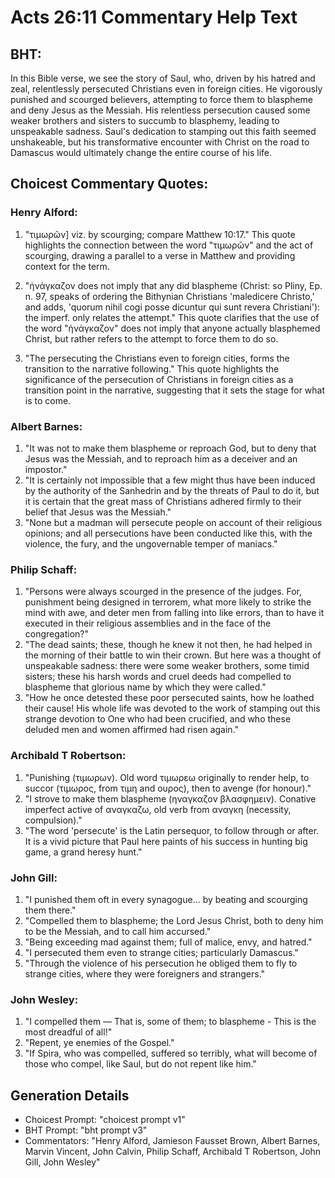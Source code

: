 # Acts 26:11 Commentary Help Text

## BHT:
In this Bible verse, we see the story of Saul, who, driven by his hatred and zeal, relentlessly persecuted Christians even in foreign cities. He vigorously punished and scourged believers, attempting to force them to blaspheme and deny Jesus as the Messiah. His relentless persecution caused some weaker brothers and sisters to succumb to blasphemy, leading to unspeakable sadness. Saul's dedication to stamping out this faith seemed unshakeable, but his transformative encounter with Christ on the road to Damascus would ultimately change the entire course of his life.

## Choicest Commentary Quotes:
### Henry Alford:
1. "τιμωρῶν] viz. by scourging; compare Matthew 10:17." This quote highlights the connection between the word "τιμωρῶν" and the act of scourging, drawing a parallel to a verse in Matthew and providing context for the term.

2. "ἠνάγκαζον does not imply that any did blaspheme (Christ: so Pliny, Ep. n. 97, speaks of ordering the Bithynian Christians 'maledicere Christo,' and adds, 'quorum nihil cogi posse dicuntur qui sunt revera Christiani'): the imperf. only relates the attempt." This quote clarifies that the use of the word "ἠνάγκαζον" does not imply that anyone actually blasphemed Christ, but rather refers to the attempt to force them to do so.

3. "The persecuting the Christians even to foreign cities, forms the transition to the narrative following." This quote highlights the significance of the persecution of Christians in foreign cities as a transition point in the narrative, suggesting that it sets the stage for what is to come.

### Albert Barnes:
1. "It was not to make them blaspheme or reproach God, but to deny that Jesus was the Messiah, and to reproach him as a deceiver and an impostor."
2. "It is certainly not impossible that a few might thus have been induced by the authority of the Sanhedrin and by the threats of Paul to do it, but it is certain that the great mass of Christians adhered firmly to their belief that Jesus was the Messiah."
3. "None but a madman will persecute people on account of their religious opinions; and all persecutions have been conducted like this, with the violence, the fury, and the ungovernable temper of maniacs."

### Philip Schaff:
1. "Persons were always scourged in the presence of the judges. For, punishment being designed in terrorem, what more likely to strike the mind with awe, and deter men from falling into like errors, than to have it executed in their religious assemblies and in the face of the congregation?"
2. "The dead saints; these, though he knew it not then, he had helped in the morning of their battle to win their crown. But here was a thought of unspeakable sadness: there were some weaker brothers, some timid sisters; these his harsh words and cruel deeds had compelled to blaspheme that glorious name by which they were called."
3. "How he once detested these poor persecuted saints, how he loathed their cause! His whole life was devoted to the work of stamping out this strange devotion to One who had been crucified, and who these deluded men and women affirmed had risen again."

### Archibald T Robertson:
1. "Punishing (τιμωρων). Old word τιμωρεω originally to render help, to succor (τιμωρος, from τιμη and ουρος), then to avenge (for honour)." 
2. "I strove to make them blaspheme (ηναγκαζον βλασφημειν). Conative imperfect active of αναγκαζω, old verb from αναγκη (necessity, compulsion)." 
3. "The word 'persecute' is the Latin persequor, to follow through or after. It is a vivid picture that Paul here paints of his success in hunting big game, a grand heresy hunt."

### John Gill:
1. "I punished them oft in every synagogue... by beating and scourging them there." 
2. "Compelled them to blaspheme; the Lord Jesus Christ, both to deny him to be the Messiah, and to call him accursed."
3. "Being exceeding mad against them; full of malice, envy, and hatred."
4. "I persecuted them even to strange cities; particularly Damascus."
5. "Through the violence of his persecution he obliged them to fly to strange cities, where they were foreigners and strangers."

### John Wesley:
1. "I compelled them — That is, some of them; to blaspheme - This is the most dreadful of all!"
2. "Repent, ye enemies of the Gospel."
3. "If Spira, who was compelled, suffered so terribly, what will become of those who compel, like Saul, but do not repent like him."


## Generation Details
- Choicest Prompt: "choicest prompt v1"
- BHT Prompt: "bht prompt v3"
- Commentators: "Henry Alford, Jamieson Fausset Brown, Albert Barnes, Marvin Vincent, John Calvin, Philip Schaff, Archibald T Robertson, John Gill, John Wesley"

